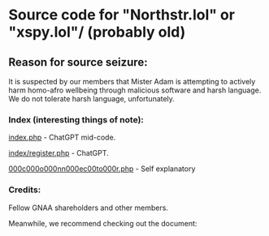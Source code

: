 # Source code for "Northstr.lol" or "xspy.lol"/ (probably old)

## Reason for source seizure:
It is suspected by our members that Mister Adam is attempting to actively harm homo-afro wellbeing through malicious software and harsh language. We do not tolerate harsh language, unfortunately.

### Index (interesting things of note):

[index.php](https://github.com/gnaadev/northstrlol/blob/main/index.php) - ChatGPT mid-code.

[index/register.php](https://github.com/gnaadev/northstrlol/blob/main/register/index.php) - ChatGPT.

[000c000o000nn000ec00to000r.php](https://github.com/gnaadev/northstrlol/blob/main/api/000c000o000nn000ec00to000r.php) - Self explanatory

### Credits:
Fellow GNAA shareholders and other members.

Meanwhile, we recommend checking out the document: 




